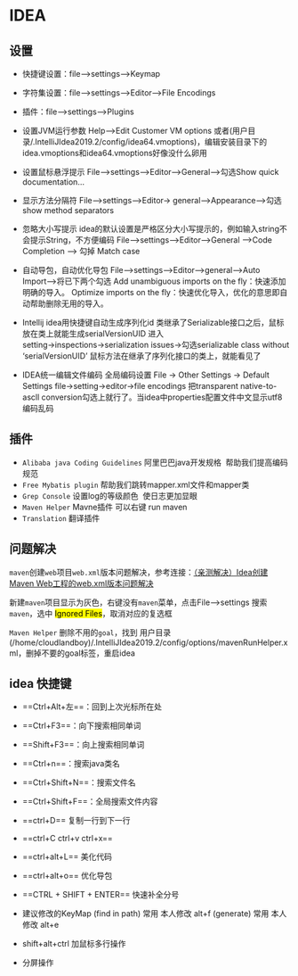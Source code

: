 # IDEA


## 设置

- 快捷键设置：file-->settings-->Keymap
- 字符集设置：file-->settings-->Editor-->File Encodings
- 插件：file-->settings-->Plugins
- 设置JVM运行参数 Help-->Edit Customer VM options 或者(用户目录/.IntelliJIdea2019.2/config/idea64.vmoptions)，编辑安装目录下的idea.vmoptions和idea64.vmoptions好像没什么卵用
- 设置鼠标悬浮提示
File–>settings–>Editor–>General–>勾选Show quick documentation…

- 显示方法分隔符
File–>settings–>Editor-> general–>Appearance–>勾选 show method separators

- 忽略大小写提示
idea的默认设置是严格区分大小写提示的，例如输入string不会提示String，不方便编码
File–>settings–>Editor–>General -->Code Completion --> 勾掉 Match case

- 自动导包，自动优化导包
File–>settings–>Editor–>general–>Auto Import–>将已下两个勾选
Add unambiguous imports on the fly：快速添加明确的导入。
Optimize imports on the fly：快速优化导入，优化的意思即自动帮助删除无用的导入。

- Intellij idea用快捷键自动生成序列化id
类继承了Serializable接口之后，鼠标放在类上就能生成serialVersionUID
进入setting→inspections→serialization issues→勾选serializable class without ‘serialVersionUID’
鼠标方法在继承了序列化接口的类上，就能看见了

- IDEA统一编辑文件编码
全局编码设置
File -> Other Settings -> Default Settings
file->setting->editor->file encodings
把transparent native-to-ascll conversion勾选上就行了。当idea中properties配置文件中文显示utf8编码乱码
## 插件

- `Alibaba java Coding Guidelines` 阿里巴巴java开发规格  帮助我们提高编码规范
- `Free Mybatis plugin` 帮助我们跳转mapper.xml文件和mapper类
- `Grep Console`  设置log的等级颜色  使日志更加显眼
- `Maven Helper` Mavne插件 可以右键 run maven
- `Translation` 翻译插件

## 问题解决

`maven`创建`web`项目`web.xml`版本问题解决，参考连接：[（亲测解决）Idea创建Maven Web工程的web.xml版本问题解决](https://blog.csdn.net/sinat_34104446/article/details/82895337 "Idea创建Maven Web工程的web.xml版本问题解决")

新建`maven`项目显示为灰色，右键没有`maven`菜单，点击File-->settings 搜索`maven`，选中 <mark>Ignored Files</mark>，取消对应的复选框

`Maven Helper` 删除不用的`goal`，找到 用户目录(/home/cloudlandboy)/.IntelliJIdea2019.2/config/options/mavenRunHelper.xml，删掉不要的goal标签，重启idea

## idea 快捷键

- ==Ctrl+Alt+左==：回到上次光标所在处
- ==Ctrl+F3==：向下搜索相同单词
- ==Shift+F3==：向上搜索相同单词
- ==Ctrl+n==：搜索java类名
- ==Ctrl+Shift+N==：搜索文件名
- ==Ctrl+Shift+F==：全局搜索文件内容
- ==ctrl+D== 复制一行到下一行
- ==ctrl+C ctrl+v ctrl+x==
- ==ctrl+alt+L== 美化代码
- ==ctrl+alt+o== 优化导包
- ==CTRL + SHIFT + ENTER== 快速补全分号 

- 建议修改的KeyMap 
    (find in path) 常用 本人修改 alt+f
    (generate) 常用 本人修改 alt+e

- shift+alt+ctrl 加鼠标多行操作

- 分屏操作



